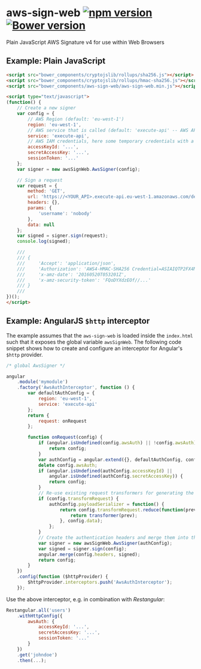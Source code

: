# aws-sign-web [![npm version](https://badge.fury.io/js/aws-sign-web.svg)](https://badge.fury.io/js/aws-sign-web) [![Bower version](https://badge.fury.io/bo/aws-sign-web.svg)](https://badge.fury.io/bo/aws-sign-web)
Plain JavaScript AWS Signature v4 for use within Web Browsers

## Example: Plain JavaScript

```html
<script src="bower_components/cryptojslib/rollups/sha256.js"></script>
<script src="bower_components/cryptojslib/rollups/hmac-sha256.js"></script>
<script src="bower_components/aws-sign-web/aws-sign-web.min.js"></script>

<script type="text/javascript">
(function() {
    // Create a new signer
    var config = {
        // AWS Region (default: 'eu-west-1')
        region: 'eu-west-1',
        // AWS service that is called (default: 'execute-api' -- AWS API Gateway)
        service: 'execute-api',
        // AWS IAM credentials, here some temporary credentials with a session token
        accessKeyId: '...',
        secretAccessKey: '...',
        sessionToken: '...'
    };
    var signer = new awsSignWeb.AwsSigner(config);

    // Sign a request
    var request = {
        method: 'GET',
        url: 'https://<YOUR_API>.execute-api.eu-west-1.amazonaws.com/dev/users',
        headers: {},
        params: {
            'username': 'nobody'
        },
        data: null
    };
    var signed = signer.sign(request);
    console.log(signed);

    ///
    /// {
    ///     'Accept': 'application/json',
    ///     'Authorization': 'AWS4-HMAC-SHA256 Credential=ASIAIQTP2FX4MJ4J2DIA/20160520/eu-west-1/execute-api/aws4_request, SignedHeaders=accept;host;x-amz-date, Signature=cc870c6ea5174baad470e46a7f5642725ff9411e049cf24d730923fca7e5f2b4'
    ///     'x-amz-date': '20160520T053201Z',
    ///     'x-amz-security-token': 'FQoDYXdzEOf//...'
    /// }
    ///
})();
</script>
```

## Example: AngularJS `$http` interceptor

The example assumes that the `aws-sign-web` is loaded inside the `index.html` such that it exposes the global variable `awsSignWeb`.
The following code snippet shows how to create and configure an interceptor for Angular's `$http` provider.

```js
/* global AwsSigner */

angular
    .module('mymodule')
    .factory('AwsAuthInterceptor', function () {
        var defaultAuthConfig = {
            region: 'eu-west-1',
            service: 'execute-api'
        };
        return {
            request: onRequest
        };

        function onRequest(config) {
            if (angular.isUndefined(config.awsAuth) || !config.awsAuth) {
                return config;
            }
            var authConfig = angular.extend({}, defaultAuthConfig, config.awsAuth);
            delete config.awsAuth;
            if (angular.isUndefined(authConfig.accessKeyId) ||
                angular.isUndefined(authConfig.secretAccessKey)) {
                return config;
            }
            // Re-use existing request transformers for generating the payload.
            if (config.transformRequest) {
                authConfig.payloadSerializer = function() {
                    return config.transformRequest.reduce(function(prev, transformer) {
                        return transformer(prev);
                    }, config.data);
                };
            }
            // Create the authentication headers and merge them into the existing ones
            var signer = new awsSignWeb.AwsSigner(authConfig);
            var signed = signer.sign(config);
            angular.merge(config.headers, signed);
            return config;
        }
    })
    .config(function ($httpProvider) {
        $httpProvider.interceptors.push('AwsAuthInterceptor');
    });
```

Use the above interceptor, e.g. in combination with _Restangular_:

```js
Restangular.all('users')
    .withHttpConfig({
        awsAuth: {
            accessKeyId: '...',
            secretAccessKey: '...',
            sessionToken: '...'
        }
    })
    .get('johndoe')
    .then(...);
```
